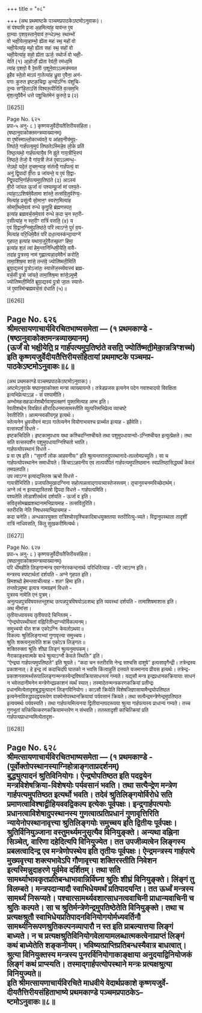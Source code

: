 +++
title = "०८"

+++
(अथ प्रथमाष्टके पञ्चमप्रपाठकेऽष्टमोऽनुवाकः)।  
सं प॑श्यामि प्र॒जा अ॒हमित्या॑ह॒ याव॑न्त ए॒व  
ग्रा॒म्याः प॒शव॒स्ताने॒वाव॑ रु॒न्धेऽम्भः॒ स्थाम्भो॑  
वो भक्षी॒येत्या॒हाम्भो॒ ह्ये॑ता महः॑ स्थ॒ महो॑ वो  
भक्षी॒येत्या॑ह॒ महो॒ ह्ये॑ता सहः॑ स्थ॒ सहो॑ वो  
भक्षी॒येत्या॑ह॒ सहो॒ ह्ये॑ता ऊर्जः॒ स्थोर्ज॑ वो भक्षी॒-  
येति॑ (१) आ॒होर्जो॒ ह्ये॑ता रेव॑ती॒ रम॑ध्व॒मि  
त्या॑ह प॒शवो॒ वै रे॒वतीः॑ प॒शूने॒वाऽऽत्मन्र॑मयत  
इ॒हैव स्ते॒तो माऽप॑ गा॒तेत्या॑ह ध्रु॒वा ए॒वैना॒ अन॑-  
पगाः कुरुत इष्टक॒चिद्वा अ॒न्यो॑ऽग्निः प॑शुचि-  
द॒न्यः सꣳ॑हि॒ताऽसि॑ विश्वरू॒पीरिति॑ व॒त्सम॒भि  
मृ॑श॒त्युपैवैनं॑ धत्ते पशु॒चित॑मेनं कुरुते॒ प्र (२)

[[625]]

Page No. ६२५  
प्रपा॰५ अनु॰ ८ ) कृष्णयजुर्वेदीयतैत्तिरीयसंहिता।  
(षष्ठानुवाकोक्तमन्त्रव्याख्यानम्)  
वा ए॒षो॑स्माल्लो॒काच्य॑वते॒ य आ॑हव॒नीय॑मुप॒-  
तिष्ठ॑ते॒ गार्ह॑पत्य॒मुप॑ तिष्ठतेऽस्मिन्ने॒व लो॒के प्रति॑  
तिष्ठ॒त्यथो॒ गार्ह॑पत्यायै॒व नि ह्नु॑ते गाय॒त्रीभि॒रुप॑  
तिष्ठते॒ तेजो॒ वै गा॑य॒त्री तेज॑ ए॒वाऽऽत्मन्ध॒-  
त्तेऽथो॒ यदे॒तं तृ॒चम॒न्वाह॒ संत॑त्यै॒ गार्ह॑पत्यं॒ वा  
अनु॑ द्वि॒पादो॑ वी॒राः प्र जा॑यन्ते॒ य ए॒वं वि॒द्वा-  
न्द्वि॒पदा॑भि॒र्गार्ह॑पत्यमुप॒तिष्ठ॑ते (३) आऽस्य॑  
वी॒रो जा॑यत ऊ॒र्जा वः॑ पश्याम्यू॒र्जा मा॑ पश्य॒ते-  
त्या॑हा॒ऽऽशिष॑मे॒वैतामा शा॑स्ते॒ तत्स॑वि॒तुर्वरे॑ण्य॒-  
मित्या॑ह॒ प्रसू॑त्यै सो॒मान॒ꣳ स्वर॑ण॒मित्या॑ह  
सोमपी॒थमे॒वाव॑ रुन्धे कृणु॒हि ब्र॑ह्मणस्पत॒  
इत्या॑ह ब्रह्मवर्च॒समे॒वाव॑ रुन्धे क॒दा च॒न स्त॒री-  
र॒सीत्या॑ह॒ न स्त॒रीꣳ रात्रिं॑ वसति॒ (४) य  
ए॒वं वि॒द्वान॒ग्निमु॑प॒तिष्ठ॑ते॒ परि॑ त्वाऽग्ने॒ पुरं॑ व॒य-  
मित्या॑ह परि॒धिमे॒वैतं परि॑ दधा॒त्यस्क॑न्दा॒याग्ने॑  
गृहपत॒ इत्या॑ह यथाय॒जुरे॒वैतच्छ॒तꣳ हिमा॒  
इत्या॑ह श॒तं त्वा॑ हेम॒न्तानि॑न्धिषी॒येति॒ वावै-  
तदा॑ह पु॒त्रस्य॒ नाम॑ गृह्णात्यन्ना॒दमेवैनं॑ करोति॒  
तामा॒शिष॒मा शा॑से॒ तन्त॑वे॒ ज्योति॑ष्मती॒मिति॑  
ब्रूया॒द्यस्य॑ पु॒त्रोऽजा॑तः॒ स्यात्ते॑ज॒स्व्ये॑वास्य॑ ब्रह्म-  
वर्च॒सी पु॒त्रो जा॑यते॒ तामा॒शिष॒मा शा॑से॒ऽमुष्मै॒  
ज्योतिष्मती॒मिति॑ ब्रूया॒द्यस्य॑ पु॒त्रो जा॒तः स्यात्ते-  
ज॑ ए॒वास्मि॑न्ब्रह्मवर्च॒सं द॑धाति (५)॥

[[626]]

Page No. ६२६  
श्रीमत्सायणाचार्यविरचितभाष्यसमेता — (१ प्रथमकाण्डे -  
(षष्ठानुवाकोक्तमन्त्रव्याख्यानम्)  
(ऊर्जं॑ वो भक्षी॒येति॒ प्र गार्ह॑पत्यमुप॒तिष्ठ॑ते वसति॒ ज्योति॑ष्मती॒मेका॒न्नत्रिꣳशच्च॑)  
इति कृष्णयजुर्वेदीयतैत्तिरीयसंहितायां प्रथमाष्टके पञ्चमप्र-पाठकेऽष्टमोऽनुवाकः॥८॥
---------  
(अथ प्रथमकाण्डे पञ्चमप्रपाठकेऽष्टमोऽनुवाकः)।  
अष्टमेऽनुवाके षष्ठानुवाकोक्ता मन्त्रा व्याख्यायन्ते। तत्रेडप्रजस इत्यनेन पदेन गवाश्चादयो विवक्षिता इत्यभिप्रेत्याऽऽह - सं पश्यामीति।  
अम्भोमहःसहऊर्जशब्दैर्गवामुपलक्षणं युक्तमित्याह अम्भ इति।  
रेवतीशब्देन विवक्षितं क्षीरादिधनमासामस्तीति व्युत्पत्तिमभिप्रेत्य व्याचष्टे  
रेवतीरिति। आत्मन्स्वकीयगृह इत्यर्थः।  
स्तेत्यनेन ध्रुवजीवनं माऽप गातेत्यनेन वियोगाभावश्च प्रार्थ्यत इत्याह - इहैवेति।  
वत्सस्पर्शं विधत्ते -  
इष्टकचिदिति। इष्टकामुपधाय यथा कश्चिदग्निश्चीयते तथा पशुमुपधायान्यो-ऽग्निश्चीयत इत्युत्प्रेक्षते। तथा सति वत्सस्पर्शेन पशुमुपधायाग्निश्चितो भवति।  
गार्हपत्योपस्थानं विधत्ते -  
प्र वा एष इति। “सुवर्गो लोक आहवनीयः” इति श्रुत्यन्तरात्तदुपस्थानादे-तल्लोमप्रच्युतिः। सा च गार्हपत्योपस्थानेन समाधीयते। किंचाऽऽहवनीय एव तात्पर्योपेतं गार्हपत्यमुपतिष्ठमानः स्वप्रतिष्ठासिद्ध्यर्थं केवलं तमपलपति।  
उप त्वाऽग्न इत्याद्यस्तिस्र ऋचो विधत्ते -  
गायत्रीभिरिति। प्रजापतिमुखादग्निना सहोत्पन्नत्वाद्गायत्र्यास्तेजस्त्वम्। तृचानुवचनमविच्छेदार्थम्।  
अग्ने त्वं न इत्याद्यास्तिस्रो द्विपदा विधत्ते - गार्हपत्यमिति।  
पश्यतेति लोडाशीरर्थत्वं दर्शयति - ऊर्जा व इति।  
सवितृसोमब्रह्मशब्दानामभिप्रायमाह - तत्सवितुरिति।  
स्तरीरसि नेति निषधस्याभिप्रायमाह -  
कदा चनेति। अन्धकारयुक्ता रात्रिश्चोरवृश्चिकादिबाधयुक्ततया स्तरीरित्यु-च्यते। विद्वानुपस्थाता तादृशीं रात्रिं नाधिवसति, किंतु सुखकरीमित्यर्थः।

[[627]]

Page No. ६२७  
प्रपा॰५ अनु॰ ८ ) कृष्णयजुर्वेदीयतैत्तिरीयसंहिता।  
(षष्ठानुवाकोक्तमन्त्रव्याख्यानम्)  
परि धीमहीति लिङ्गान्मन्त्र एवाग्नेरस्कन्दनार्थः परिधिरित्याह - परि त्वाऽग्न इति।  
मन्त्रस्य स्पष्टार्थतां दर्शयति - अग्ने गृहपत इति।  
हिमशब्दो हेमन्तवाचीत्याह - शतꣳ हिमा इति।  
तन्तवेऽमुष्मा इत्यत्र नामग्रहणं विधत्ते -  
पुत्रस्य नामेति एनं पुत्रम्।  
अनुत्पन्नपुत्रविषयस्तन्तुशब्द उत्पन्नपुत्रविषयोऽदःशब्द इति व्यवस्थां दर्शयति - तामाशिषमाशास इति।  
अथ मीमांसा।  
तृतीयाध्यायस्य तृतीयपादे चिन्तितम् -  
“ऐन्द्र्योपस्थीयतां वह्निरितीन्द्राग्न्योर्विकल्पनम्।  
समुच्चयो वोत शक्र एकोऽग्निः केवलोऽथवा॥  
विकल्पः श्रुतिलिङ्गाभ्यां गुणावृत्त्या समुच्चयः।  
श्रुतिः शक्त्यनुसारेति शक्र एकोऽत्र लिङ्गतः॥  
शक्तिरुक्ता श्रुतिः शीघ्रा लिङ्गं श्रुत्यनुमापकम्।  
नैराकाङ्क्ष्यात्मके बाधे श्रुत्याऽग्नौ केवले स्थितिः” इति।  
“ऐन्द्र्या गार्हपत्यमुपतिष्ठते” इति श्रूयते। “कदा चन स्तरीरसि नेन्द्र सश्चसि दाशुषे” इत्यसावृगैन्द्री। तत्रेन्द्रस्य प्रकाशनात्। हे इन्द्र त्वं कदाचिदपि घातको न भवसि किंत्वाहुतिं दत्तवते यजमानाय प्रीयस इत्यर्थः। तत्रेन्द्र-प्रकाशनसामर्थ्यरूपाल्लिङ्गान्मन्त्रस्येन्द्रविषयक्रियासाधनत्वं गम्यते। यद्यसौ मन्त्र इन्द्रप्रधानकक्रियायाः साधनं न भवेत्तदानीमनेन मन्त्रेणेन्द्रप्रकाशनं व्यर्थं स्यात्। तस्मादेतन्मन्त्रकरणकक्रियां प्रतीन्द्रः प्रधानमित्येतादृशबुद्ध्युत्पादनं लिङ्गविनियोगः। काऽसौ क्रियेति विशेषजिज्ञासायामैन्द्र्योपतिष्ठत इत्यनेनाविरुद्धपदद्वयरूपेण वाक्येनोपस्थानक्रियायां पर्यवसानं क्रियते। तथा सत्यैन्द्रमन्त्रेणेन्द्रमुपतिष्ठत इत्ययमर्थः पर्यवस्यति। तथा गार्हपत्यमित्यनया द्वितीयान्तपदरूपया श्रुत्या गार्हपत्यस्य प्राधान्यं गम्यते। तच्च गुणभूतां यत्किंचित्करणकक्रियामन्तरेण न संभवति। ततस्तादृशी कांचित्क्रियां प्रति गार्हपत्यप्राधान्यमित्येतादृश-

[[628]]

Page No. ६२८  
श्रीमत्सायणाचार्यविरचितभाष्यसमेता — (१ प्रथमकाण्डे -  
(पूर्वोक्तोपस्थानस्याग्निहोत्राङ्गताप्रदर्शनम्)  
बुद्ध्युत्पादनं श्रुतिविनियोगः। ऐन्द्र्योपतिष्ठत इति पदद्वयेन मन्त्रविशेषक्रिया-विशेषयोः पर्यवसानं भवति। तथा सत्यैन्द्रेण मन्त्रेण गार्हपत्यमुपतिष्ठत इत्यर्थो भवति। तदेवं श्रुतिलिङ्गयोर्विरोधे सति प्रमाणत्वाविश्षाद्व्रीहियववद्विकल्प इत्येकः पूर्वपक्षः। इन्द्रगार्हपत्ययोः प्रधानत्वाविशेषादुपस्थानस्य गुणत्वात्प्रतिप्रधानं गुणावृत्तिरिति न्यायेनोपस्थानावृत्त्या श्रुतिलिङ्गयोः समुच्चय इति द्वितीयः पूर्वपक्षः। श्रुतिर्विनियुञ्जाना वस्तुमर्थ्यमनुसृत्यैव विनियुङ्क्ते। अन्यथा वह्निना सिञ्चेत्, वारिणा दहेदित्यपि विनियुज्येत। तत उपजीव्यत्वेन लिङ्गस्य प्रबलत्वादिन्द्र एव मन्त्रेणोपस्थेय इति तृतीयः पूर्वपक्षः। ऐन्द्रमन्त्रस्य गार्हपत्ये मुख्यवृत्त्या शक्त्यभावेऽपि गौणावृत्त्या शक्तिरस्तीति निवेशन इत्यस्मिन्नुदाहरणे पूर्वमेव दर्शितम्। तथा सति सामर्थ्याभावकृतप्रतिबन्धाभावान्निर्विघ्ना श्रुतिः शीघ्रं विनियुङ्क्ते। लिंङ्गं तु विलम्बते। मन्त्रपदान्यादौ स्वाभिधेयमर्थं प्रतिपादयन्ति। तत ऊर्ध्वं मन्त्रस्य सामर्थ्यं निरूप्यते। पश्चात्सामर्थ्यवशात्साधनत्ववाचिनी प्राधान्यवाचिनी च श्रुतिः कल्पते। सा च श्रुतिर्मन्त्रेणेन्द्रमुपतिष्ठेतेति विनियुङ्क्ते। तथा च प्रत्यक्षश्रुतौ स्वाभिधेयप्रतिपादनविनियोगयोर्मध्यवर्तिनौ सामर्थ्यनिरूपणश्रुतिकल्पनव्यापारौ न स्त इति प्राबल्यात्तया लिङ्गं बाध्यते। न च प्रत्यक्षश्रुतिविनियोगवेलायामलब्धात्मकत्वेनाप्राप्तं लिङ्गं कथं बाध्येतेति शङ्कनीयम्। भविष्यत्प्राप्तिप्रतिबन्धस्यैवात्र बाधत्वात्। श्रुत्या विनियुक्तस्य मन्त्रस्य पुनरर्विनियोगाकाङ्क्षाया अनुदयाद्विनियोजकं लिङ्गं कथं प्राप्स्यति। तस्माद्गार्हपत्योपस्थाने मन्त्रः प्रत्यक्षश्रुत्या विनियुज्यते॥  
इति श्रीमत्सायणाचार्यविरचिते माधवीये वेदार्थप्रकाशे कृष्णयजुर्वे-दीयतैत्तिरीयसंहिताभाष्ये प्रथमकाण्डे पञ्चमप्रपाठकेऽ–  
ष्टमोऽनुवाकः॥८॥
-------  
